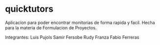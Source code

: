 # quicktutors

Aplicacion para poder encontrar monitorias de forma rapida y facil.
Hecha para la materia de Formulacion de Proyectos.

Integrantes:
Luis Pujols
Samir Fersobe
Rudy Franza
Fabio Ferreras
